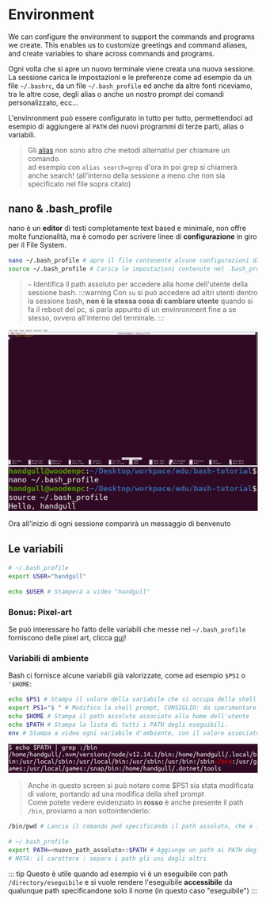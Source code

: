 # Environment

We can configure the environment to support the commands and programs we create. This enables us to customize greetings and command aliases, and create variables to share across commands and programs.

Ogni volta che si apre un nuovo terminale viene creata una nuova sessione.<br>
La sessione carica le impostazioni e le preferenze come ad esempio da un file `~/.bashrc`, da un file `~/.bash_profile` ed anche da altre fonti riceviamo, tra le altre cose, degli alias o anche un nostro prompt dei comandi personalizzato, ecc...<br>

L'envinronment può essere configurato in tutto per tutto, permettendoci ad esempio di aggiungere al `PATH` dei nuovi programmi di terze parti, alias o variabili.
> Gli [alias](https://alvinalexander.com/blog/post/linux-unix/create-aliases) non sono altro che metodi alternativi per chiamare un comando.<br>
> ad esempio con `alias search=grep` d'ora in poi grep si chiamerà anche search! (all'interno della sessione a meno che non sia specificato nel file sopra citato)

## nano & .bash_profile
nano è un **editor** di testi completamente text based e minimale, non offre molte funzionalità, ma è comodo per scrivere linee di **configurazione** in giro per il File System.
```sh
nano ~/.bash_profile # apre il file contenente alcune configurazioni di bash
source ~/.bash_profile # Carica le impostazioni contenute nel .bash_profile senza dover chiudere e riaprire il terminale
```
> `~` Identifica il path assoluto per accedere alla home dell'utente della sessione bash.
:::warning
Con `su` si può accedere ad altri utenti dentro la sessione bash, **non è la stessa cosa di cambiare utente** quando si fa il reboot del pc, si parla appunto di un envinronment fine a se stesso, ovvero all'interno del terminale.
:::

![bash-screenshots-05](../assets/bash-screenshots-05.png)
![bash-screenshots-06](../assets/bash-screenshots-06.png)

Ora all'inizio di ogni sessione comparirà un messaggio di benvenuto

## Le variabili
```sh
# ~/.bash_profile
export USER="handgull"
```
```sh
echo $USER # Stamperà a video "handgull"
```

### Bonus: Pixel-art
Se può interessare ho fatto delle variabili che messe nel `~/.bash_profile` forniscono delle pixel art, clicca [qui](./pixel-art)!

### Variabili di ambiente
Bash ci fornisce alcune variabili già valorizzate, come ad esempio `$PS1` o `'$HOME`:
```sh
echo $PS1 # Stampa il valore della variabile che si occupa della shell prompt
export PS1="$ " # Modifica la shell prompt, CONSIGLIO: da sperimentare da terminale, per modificare solo la sessione corrente
echo $HOME # Stampa il path assoluto associato alla home dell'utente
echo $PATH # Stampa la lista di tutti i PATH degli eseguibili.
env # Stampa a video ogni variabile d'ambiente, con il valore associato
```

![bash-screenshots-08](../assets/bash-screenshots-08.png)

> Anche in questo screen si può notare come $PS1 sia stata modificata di valore, portando ad una modifica della shell prompt<br>
> Come potete vedere evidenziato in **rosso** è anche presente il path `/bin`, proviamo a non sottointenderlo:
```sh
/bin/pwd # Lancia il comando pwd specificando il path assoluto, che è implicito grazie a $PATH
```
```sh
# ~/.bash_profile
export PATH=<nuovo_path_assoluto>:$PATH # Aggiunge un path ai PATH degli eseguibili accessibili direttamente da Bash
# NOTA: il carattere : separa i path gli uni dagli altri
```
::: tip
Questo è utile quando ad esempio vi è un eseguibile con path `/directory/eseguibile` e si vuole rendere l'eseguibile **accessibile** da qualunque path specificandone solo il nome (in questo caso "eseguibile")
:::
